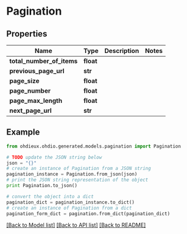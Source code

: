 # Pagination


## Properties

Name | Type | Description | Notes
------------ | ------------- | ------------- | -------------
**total_number_of_items** | **float** |  | 
**previous_page_url** | **str** |  | 
**page_size** | **float** |  | 
**page_number** | **float** |  | 
**page_max_length** | **float** |  | 
**next_page_url** | **str** |  | 

## Example

```python
from ohdieux.ohdio.generated.models.pagination import Pagination

# TODO update the JSON string below
json = "{}"
# create an instance of Pagination from a JSON string
pagination_instance = Pagination.from_json(json)
# print the JSON string representation of the object
print Pagination.to_json()

# convert the object into a dict
pagination_dict = pagination_instance.to_dict()
# create an instance of Pagination from a dict
pagination_form_dict = pagination.from_dict(pagination_dict)
```
[[Back to Model list]](../README.md#documentation-for-models) [[Back to API list]](../README.md#documentation-for-api-endpoints) [[Back to README]](../README.md)


